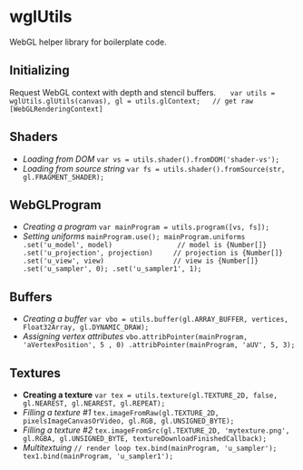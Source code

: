 # wglUtils
WebGL helper library for boilerplate code.

## Initializing
Request WebGL context with depth and stencil buffers.
`    var utils = wglUtils.glUtils(canvas),
        gl = utils.glContext;   // get raw [WebGLRenderingContext]
`

## Shaders
* *Loading from DOM*
`var vs = utils.shader().fromDOM('shader-vs');`
* *Loading from source string*
`var fs = utils.shader().fromSource(str, gl.FRAGMENT_SHADER);`

## WebGLProgram
* *Creating a program*
`var mainProgram = utils.program([vs, fs]);`
* *Setting uniforms*
`
mainProgram.use();
mainProgram.uniforms
    .set('u_model', model)                // model is {Number[]}
     .set('u_projection', projection)     // projection is {Number[]}
     .set('u_view', view)                 // view is {Number[]}
      .set('u_sampler', 0);
      .set('u_sampler1', 1);
`

## Buffers
* *Creating a buffer*
`var vbo = utils.buffer(gl.ARRAY_BUFFER, vertices, Float32Array, gl.DYNAMIC_DRAW);`
* *Assigning vertex attributes*
`
vbo.attribPointer(mainProgram, 'aVertexPosition', 5 , 0)
    .attribPointer(mainProgram, 'aUV', 5, 3);
`

## Textures
* **Creating a texture**
`var tex = utils.texture(gl.TEXTURE_2D, false, gl.NEAREST, gl.NEAREST, gl.REPEAT);`
* *Filling a texture #1*
`tex.imageFromRaw(gl.TEXTURE_2D, pixelsImageCanvasOrVideo, gl.RGB, gl.UNSIGNED_BYTE);`
* *Filling a texture #2*
`tex.imageFromSrc(gl.TEXTURE_2D, 'mytexture.png', gl.RGBA, gl.UNSIGNED_BYTE, textureDownloadFinishedCallback);`
* *Multitextuing*
`
// render loop
tex.bind(mainProgram, 'u_sampler');
tex1.bind(mainProgram, 'u_sampler1');
`

